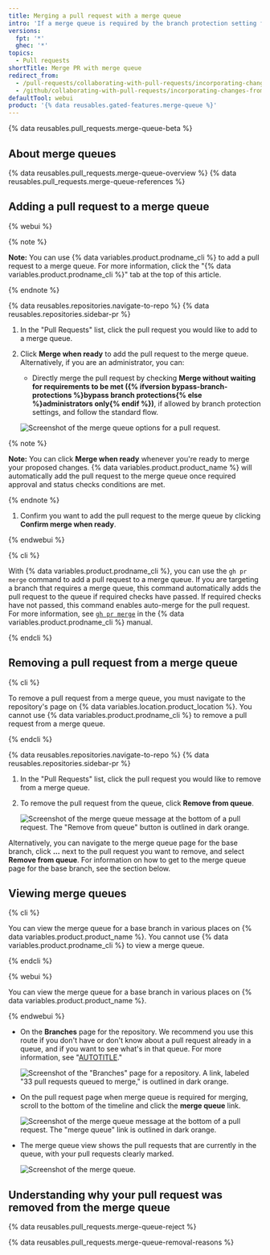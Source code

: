 ```yaml
---
title: Merging a pull request with a merge queue
intro: 'If a merge queue is required by the branch protection setting for the branch, you can add your pull requests to a merge queue and {% data variables.product.product_name %} will merge the pull requests for you once all required checks have passed.'
versions:
  fpt: '*'
  ghec: '*'
topics:
  - Pull requests
shortTitle: Merge PR with merge queue
redirect_from:
  - /pull-requests/collaborating-with-pull-requests/incorporating-changes-from-a-pull-request/adding-a-pull-request-to-the-merge-queue
  - /github/collaborating-with-pull-requests/incorporating-changes-from-a-pull-request/adding-a-pull-request-to-the-merge-queue
defaultTool: webui
product: '{% data reusables.gated-features.merge-queue %}'
---
```


{% data reusables.pull_requests.merge-queue-beta %}

## About merge queues

{% data reusables.pull_requests.merge-queue-overview %}
{% data reusables.pull_requests.merge-queue-references %}

## Adding a pull request to a merge queue

{% webui %}

{% note %}

**Note:** You can use {% data variables.product.prodname_cli %} to add a pull request to a merge queue. For more information, click the "{% data variables.product.prodname_cli %}" tab at the top of this article.

{% endnote %}

{% data reusables.repositories.navigate-to-repo %}
{% data reusables.repositories.sidebar-pr %}

1. In the "Pull Requests" list, click the pull request you would like to add to a merge queue.

1. Click **Merge when ready** to add the pull request to the merge queue. Alternatively, if you are an administrator, you can:

   - Directly merge the pull request by checking **Merge without waiting for requirements to be met ({% ifversion bypass-branch-protections %}bypass branch protections{% else %}administrators only{% endif %})**, if allowed by branch protection settings, and follow the standard flow.

   ![Screenshot of the merge queue options for a pull request.](/assets/images/help/pull_requests/merge-queue-options.png)

  {% note %}

  **Note:** You can click  **Merge when ready** whenever you're ready to merge your proposed changes. {% data variables.product.product_name %} will automatically add the pull request to the merge queue once required approval and status checks conditions are met.

  {% endnote %}

1. Confirm you want to add the pull request to the merge queue by clicking  **Confirm merge when ready**.

{% endwebui %}

{% cli %}

With {% data variables.product.prodname_cli %}, you can use the `gh pr merge` command to add a pull request to a merge queue. If you are targeting a branch that requires a merge queue, this command automatically adds the pull request to the queue if required checks have passed. If required checks have not passed, this command enables auto-merge for the pull request. For more information, see [`gh pr merge`](https://cli.github.com/manual/gh_pr_merge) in the {% data variables.product.prodname_cli %} manual.

{% endcli %}

## Removing a pull request from a merge queue

{% cli %}

To remove a pull request from a merge queue, you must navigate to the repository's page on {% data variables.location.product_location %}. You cannot use {% data variables.product.prodname_cli %} to remove a pull request from a merge queue.

{% endcli %}

{% data reusables.repositories.navigate-to-repo %}
{% data reusables.repositories.sidebar-pr %}

1. In the "Pull Requests" list, click the pull request you would like to remove from a merge queue.

1. To remove the pull request from the queue, click **Remove from queue**.

   ![Screenshot of the merge queue message at the bottom of a pull request. The "Remove from queue" button is outlined in dark orange.](/assets/images/help/pull_requests/remove-from-queue-button.png)

Alternatively, you can navigate to the merge queue page for the base branch, click **...** next to the pull request you want to remove, and select **Remove from queue**. For information on how to get to the merge queue page for the base branch, see the section below.

## Viewing merge queues

{% cli %}

You can view the merge queue for a base branch in various places on {% data variables.product.product_name %}. You cannot use {% data variables.product.prodname_cli %} to view a merge queue.

{% endcli %}

{% webui %}

You can view the merge queue for a base branch in various places on {% data variables.product.product_name %}.

{% endwebui %}

- On the **Branches** page for the repository. We recommend you use this route if you don't have or don't know about a pull request already in a queue, and if you want to see what's in that queue. For more information, see "[AUTOTITLE](/repositories/configuring-branches-and-merges-in-your-repository/managing-branches-in-your-repository/viewing-branches-in-your-repository)."

  ![Screenshot of the "Branches" page for a repository. A link, labeled "33 pull requests queued to merge," is outlined in dark orange.](/assets/images/help/pull_requests/merge-queue-branches-page.png)

- On the pull request page when merge queue is required for merging, scroll to the bottom of the timeline and click the **merge queue** link.

  ![Screenshot of the merge queue message at the bottom of a pull request. The "merge queue" link is outlined in dark orange.](/assets/images/help/pull_requests/merge-queue-link.png)

- The merge queue view shows the pull requests that are currently in the queue, with your pull requests clearly marked.

  ![Screenshot of the merge queue.](/assets/images/help/pull_requests/merge-queue-view.png)

## Understanding why your pull request was removed from the merge queue

{% data reusables.pull_requests.merge-queue-reject %}

{% data reusables.pull_requests.merge-queue-removal-reasons %}
